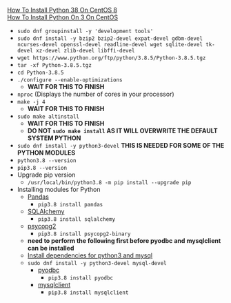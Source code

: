 [How To Install Python 38 On CentOS 8](https://linuxize.com/post/how-to-install-python-3-8-on-centos-8/)<br />
[How To Install Python On 3 On CentOS](https://computingforgeeks.com/how-to-install-python-on-3-on-centos/)
* `sudo dnf groupinstall -y 'development tools'`
* `sudo dnf install -y bzip2 bzip2-devel expat-devel gdbm-devel ncurses-devel openssl-devel readline-devel wget sqlite-devel tk-devel xz-devel zlib-devel libffi-devel`
* `wget https://www.python.org/ftp/python/3.8.5/Python-3.8.5.tgz`
* `tar -xf Python-3.8.5.tgz`
* `cd Python-3.8.5`
* `./configure --enable-optimizations`
  * **WAIT FOR THIS TO FINISH**
* `nproc` (Displays the number of cores in your processor)
* `make -j 4`
  * **WAIT FOR THIS TO FINISH**
* `sudo make altinstall`
  * **WAIT FOR THIS TO FINISH**
  * **DO NOT `sudo make install` AS IT WILL OVERWRITE THE DEFAULT SYSTEM PYTHON**
* `sudo dnf install -y python3-devel` **THIS IS NEEDED FOR SOME OF THE PYTHON MODULES**
* `python3.8 --version`
* `pip3.8 --version`
* Upgrade pip version
  * `/usr/local/bin/python3.8 -m pip install --upgrade pip`
* Installing modules for Python
  * [Pandas](https://pypi.org/project/pandas/)
    * `pip3.8 install pandas`
  * [SQLAlchemy](https://pypi.org/project/SQLAlchemy/)
    * `pip3.8 install sqlalchemy`
  * [psycopg2](https://pypi.org/project/psycopg2/)
    * `pip3.8 install psycopg2-binary`
  * **need to perform the following first before pyodbc and mysqlclient can be installed**
  * [Install dependencies for python3 and mysql](https://stackoverflow.com/questions/21530577/fatal-error-python-h-no-such-file-or-directory)
  * `sudo dnf install -y python3-devel mysql-devel`
    * [pyodbc](https://pypi.org/project/pyodbc/)
      * `pip3.8 install pyodbc`
    * [mysqlclient](https://pypi.org/project/mysqlclient/)
      * `pip3.8 install mysqlclient`
